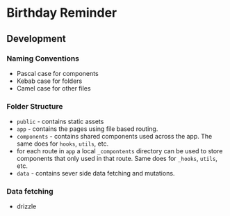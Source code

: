 # Birthday Reminder

## Development

### Naming Conventions

- Pascal case for components
- Kebab case for folders
- Camel case for other files

### Folder Structure

- `public` - contains static assets
- `app` - contains the pages using file based routing.
- `components` - contains shared components used across the app. The same does for `hooks`, `utils`, etc.
- for each route in `app` a local `_compontents` directory can be used to store components that only used in that route. Same does for `_hooks`, `utils`, etc.
- `data` - contains sever side data fetching and mutations.

### Data fetching

- drizzle

